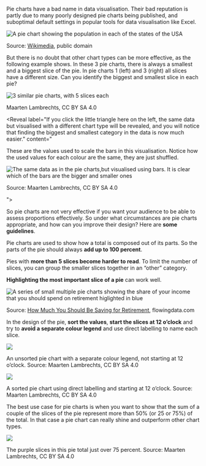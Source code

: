 <script>
    import Reveal from '$lib/components/Reveal.svelte'
</script>

Pie charts have a bad name in data visualisation. Their bad reputation is partly due to many poorly designed pie charts being published, and suboptimal default settings in popular tools for data visualisation like Excel. 

![A pie chart showing the population in each of the states of the USA](A%20deep%20dive%20into%20pie%20charts%208f7a2fa9981a492ebaaad63e57d36d6e/Pie_chart_of_US_population_by_state.png)

Source: [Wikimedia](https://commons.wikimedia.org/wiki/File:Pie_chart_of_US_population_by_state.png), public domain

But there is no doubt that other chart types can be more effective, as the following example shows. In these 3 pie charts, there is always a smallest and a biggest slice of the pie. In pie charts 1 (left) and 3 (right) all slices have a different size. Can you identify the biggest and smallest slice in each pie?

![3 similar pie charts, with 5 slices each](A%20deep%20dive%20into%20pie%20charts%208f7a2fa9981a492ebaaad63e57d36d6e/pies.png)

Maarten Lambrechts, CC BY SA 4.0

<Reveal label="If you click the little triangle here on the left, the same data but visualised with a different chart type will be revealed, and you will notice that finding the biggest and smallest category in the data is now much easier." content="<p>These are the values used to scale the bars in this visualisation. Notice how the used values for each colour are the same, they are just shuffled.</p><p class='center'>
<img src='A%20deep%20dive%20into%20pie%20charts%208f7a2fa9981a492ebaaad63e57d36d6e/bars.png' alt='The same data as in the pie charts,but visualised using bars. It is clear which of the bars are the bigger and smaller ones' />
</p><p>Source: Maarten Lambrechts, CC BY SA 4.0</p>"></Reveal>

So pie charts are not very effective if you want your audience to be able to assess proportions effectively. So under what circumstances are pie charts appropriate, and how can you improve their design? Here are **some guidelines**.

Pie charts are used to show how a total is composed out of its parts. So the parts of the pie should always **add up to 100 percent**.

Pies with **more than 5 slices become harder to read**. To limit the number of slices, you can group the smaller slices together in an “other” category.

**Highlighting the most important slice of a pie** can work well.

![A series of small multiple pie charts showing the share of your income that you should spend on retirement higlighted in blue](A%20deep%20dive%20into%20pie%20charts%208f7a2fa9981a492ebaaad63e57d36d6e/pies-flowingdata.png)

Source: [How Much You Should Be Saving for Retirement](https://flowingdata.com/2019/11/12/how-much-you-should-be-saving-for-retirement/), flowingdata.com

In the design of the pie, **sort the values**, **start the slices at 12 o’clock** and try to **avoid a separate colour legend** and use direct labelling to name each slice.

<p class='center'>
<img src='A%20deep%20dive%20into%20pie%20charts%208f7a2fa9981a492ebaaad63e57d36d6e/pie-chart-bad2x.png' alt=' ' class='max-600' />
</p>

An unsorted pie chart with a separate colour legend, not starting at 12 o’clock. Source: Maarten Lambrechts, CC BY SA 4.0

<p class='center'>
<img src='A%20deep%20dive%20into%20pie%20charts%208f7a2fa9981a492ebaaad63e57d36d6e/pie-chart-good2x.png' alt=' ' class='max-600' />
</p>

A sorted pie chart using direct labelling and starting at 12 o’clock. Source: Maarten Lambrechts, CC BY SA 4.0

The best use case for pie charts is when you want to show that the sum of a couple of the slices of the pie represent more than 50% (or 25 or 75%) of the total. In that case a pie chart can really shine and outperform other chart types.

<p class='center'>
<img src='A%20deep%20dive%20into%20pie%20charts%208f7a2fa9981a492ebaaad63e57d36d6e/pie-chart-75percent2x.png' alt=' ' class='max-600' />
</p>

The purple slices in this pie total just over 75 percent. Source: Maarten Lambrechts, CC BY SA 4.0